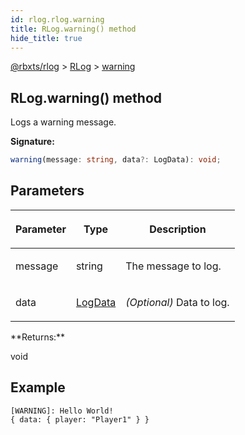 ```yaml
---
id: rlog.rlog.warning
title: RLog.warning() method
hide_title: true
---
```


[@rbxts/rlog](./rlog.md) &gt; [RLog](./rlog.rlog.md) &gt; [warning](./rlog.rlog.warning.md)

## RLog.warning() method

Logs a warning message.

**Signature:**

```typescript
warning(message: string, data?: LogData): void;
```

## Parameters

<table><thead><tr><th>

Parameter


</th><th>

Type


</th><th>

Description


</th></tr></thead>
<tbody><tr><td>

message


</td><td>

string


</td><td>

The message to log.


</td></tr>
<tr><td>

data


</td><td>

[LogData](./rlog.logdata.md)


</td><td>

_(Optional)_ Data to log.


</td></tr>
</tbody></table>
**Returns:**

void

## Example


```log
[WARNING]: Hello World!
{ data: { player: "Player1" } }
```
